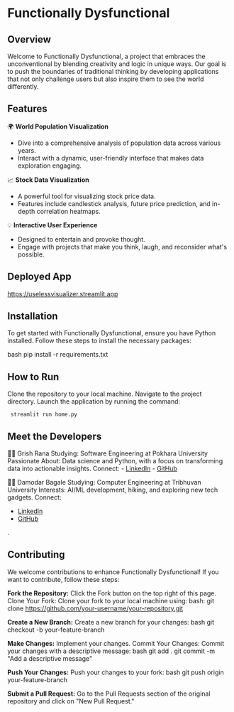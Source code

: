 # Functionally Dysfunctional

## Overview

Welcome to Functionally Dysfunctional, a project that embraces the unconventional by blending creativity and logic in unique ways. Our goal is to push the boundaries of traditional thinking by developing applications that not only challenge users but also inspire them to see the world differently.

## Features

🌍 **World Population Visualization**

- Dive into a comprehensive analysis of population data across various years.
- Interact with a dynamic, user-friendly interface that makes data exploration engaging.

📈 **Stock Data Visualization**

- A powerful tool for visualizing stock price data.
- Features include candlestick analysis, future price prediction, and in-depth correlation heatmaps.

💡 **Interactive User Experience**

- Designed to entertain and provoke thought.
- Engage with projects that make you think, laugh, and reconsider what's possible.

## Deployed App

https://uselessvisualizer.streamlit.app

## Installation

To get started with Functionally Dysfunctional, ensure you have Python installed. Follow these steps to install the necessary packages:

bash
pip install -r requirements.txt

## How to Run

Clone the repository to your local machine.
Navigate to the project directory.
Launch the application by running the command:

     streamlit run home.py

## Meet the Developers

👨‍💻 Grish Rana
Studying: Software Engineering at Pokhara University
Passionate About: Data science and Python, with a focus on transforming data into actionable insights.
Connect: - [LinkedIn](https://linkedin.com/in/grishrana) - [GitHub](https://github.com/grishrana)

👨‍💻 Damodar Bagale
Studying: Computer Engineering at Tribhuvan University
Interests: AI/ML development, hiking, and exploring new tech gadgets.
Connect:

- [LinkedIn](https://linkedin.com/in/damodarbagaleofficial)
- [GitHub](https://github.com/Sushil346)

.

## Contributing

We welcome contributions to enhance Functionally Dysfunctional! If you want to contribute, follow these steps:

**Fork the Repository:** Click the Fork button on the top right of this page.
Clone Your Fork: Clone your fork to your local machine using:
bash:
git clone https://github.com/your-username/your-repository.git

**Create a New Branch:** Create a new branch for your changes:
bash
git checkout -b your-feature-branch

**Make Changes:** Implement your changes.
Commit Your Changes: Commit your changes with a descriptive message:
bash
git add .
git commit -m "Add a descriptive message"

**Push Your Changes:** Push your changes to your fork:
bash
git push origin your-feature-branch

**Submit a Pull Request:** Go to the Pull Requests section of the original repository and click on "New Pull Request."
